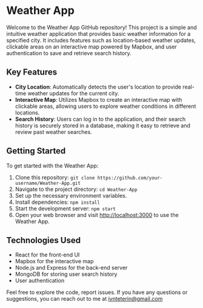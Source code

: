 # Weather App

Welcome to the Weather App GitHub repository! This project is a simple and intuitive weather application that provides basic weather information for a specified city. It includes features such as location-based weather updates, clickable areas on an interactive map powered by Mapbox, and user authentication to save and retrieve search history.

## Key Features

- **City Location**: Automatically detects the user's location to provide real-time weather updates for the current city.
- **Interactive Map**: Utilizes Mapbox to create an interactive map with clickable areas, allowing users to explore weather conditions in different locations.
- **Search History**: Users can log in to the application, and their search history is securely stored in a database, making it easy to retrieve and review past weather searches.

## Getting Started

To get started with the Weather App:

1. Clone this repository: `git clone https://github.com/your-username/Weather-App.git`
2. Navigate to the project directory: `cd Weather-App`
3. Set up the necessary environment variables.
4. Install dependencies: `npm install`
5. Start the development server: `npm start`
6. Open your web browser and visit [http://localhost:3000](http://localhost:3000) to use the Weather App.

## Technologies Used

- React for the front-end UI
- Mapbox for the interactive map
- Node.js and Express for the back-end server
- MongoDB for storing user search history
- User authentication

Feel free to explore the code, report issues. If you have any questions or suggestions, you can reach out to me at ivnteterin@gmail.com
